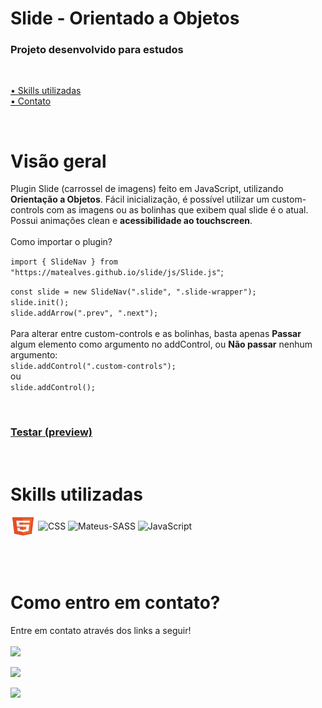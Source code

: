 <div>
<h1>Slide - Orientado a Objetos</h1>
</div>

<h3>
  Projeto desenvolvido para estudos
</h3>
<br>

<p>
 <!-- <a href="#visao">• Visão geral</a> <br> -->
 <a href="#leng">• Skills utilizadas</a>
 <br>
 <a href="#contato">• Contato</a>  
</p>
<br>

<div id="visao">
<h1>Visão geral</h1>
Plugin Slide (carrossel de imagens) feito em JavaScript, utilizando  <strong>Orientação a Objetos</strong>. Fácil inicialização, é possível utilizar um custom-controls com as imagens ou as bolinhas que exibem qual slide é o atual. Possui animações clean e <strong>acessibilidade ao touchscreen</strong>.
<br><br>
Como importar o plugin?
<br>

`import { SlideNav } from "https://matealves.github.io/slide/js/Slide.js"`;<br>

`const slide = new SlideNav(".slide", ".slide-wrapper");`<br>
`slide.init();`<br>
`slide.addArrow(".prev", ".next");`<br><br>
Para alterar entre custom-controls e as bolinhas, basta apenas <strong>Passar</strong> algum elemento como argumento no addControl, ou <strong>Não passar</strong> nenhum argumento:<br>
`slide.addControl(".custom-controls");`<br>
ou <br>
`slide.addControl();`<br>
</div>
<br>

<!--<h1 align="center"> -->
<h3>
<a href="https://matealves.github.io/slide/" target="_blank">Testar (preview)</a> 
</h3>

<!-- <p align = "center">
  <img src ="assets/img/relogio_readme.jpg" alt = "mockup" />
</p> -->
<br>

<div id="leng">
<h1>Skills utilizadas</h1>

 <img align="center" alt="HTML" height="30" width="40" src="https://raw.githubusercontent.com/devicons/devicon/master/icons/html5/html5-original.svg" title="HTML 5">
  <img align="center" alt="CSS" height="30" width="40" src="https://cdn.jsdelivr.net/gh/devicons/devicon/icons/css3/css3-original.svg" title="CSS 3">
  <img align="center" alt="Mateus-SASS" height="30" width="40" src="https://cdn.jsdelivr.net/gh/devicons/devicon/icons/sass/sass-original.svg" title="Sass">
  <img align="center" alt="JavaScript" height="30" width="40" src="https://cdn.jsdelivr.net/gh/devicons/devicon/icons/javascript/javascript-original.svg" title="JavaScript">

</div>
<br>
<br>
<br>

<div id="contato">
<h1>Como entro em contato?</h1>

Entre em contato através dos links a seguir!
<br>
<br>
<a href="https://www.linkedin.com/in/mateusalvesds/" target="_blank"><img src="https://img.shields.io/badge/-LinkedIn-%230077B5?style=for-the-badge&logo=linkedin&logoColor=white" target="_blank"></a>

<a href = "mailto:contatomateusalves@hotmail.com"><img src="https://img.shields.io/badge/Microsoft_Outlook-0078D4?style=for-the-badge&logo=microsoft-outlook&logoColor=white" target="_blank"></a>

<a href="https://api.whatsapp.com/send?phone=+5511966616365" target="_blank"><img src="https://img.shields.io/badge/WhatsApp-25D366?style=for-the-badge&logo=whatsapp&logoColor=white" target="_blank"></a>

</div>
<br>
<br>
<br>
